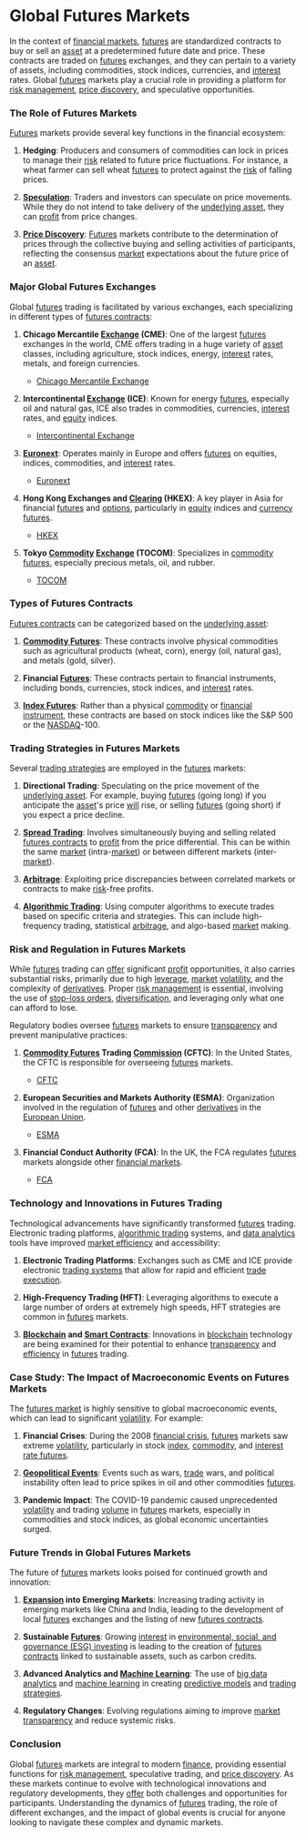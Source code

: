 # Global Futures Markets

In the context of [financial markets](../f/financial_market.md), [futures](../f/futures.md) are standardized contracts to buy or sell an [asset](../a/asset.md) at a predetermined future date and price. These contracts are traded on [futures](../f/futures.md) exchanges, and they can pertain to a variety of assets, including commodities, stock indices, currencies, and [interest](../i/interest.md) rates. Global [futures](../f/futures.md) markets play a crucial role in providing a platform for [risk management](../r/risk_management.md), [price discovery](../p/price_discovery.md), and speculative opportunities.

### The Role of Futures Markets

[Futures](../f/futures.md) markets provide several key functions in the financial ecosystem:

1. **Hedging**: Producers and consumers of commodities can lock in prices to manage their [risk](../r/risk.md) related to future price fluctuations. For instance, a wheat farmer can sell wheat [futures](../f/futures.md) to protect against the [risk](../r/risk.md) of falling prices.
   
2. **[Speculation](../s/speculation.md)**: Traders and investors can speculate on price movements. While they do not intend to take delivery of the [underlying asset](../u/underlying_asset.md), they can [profit](../p/profit.md) from price changes.
   
3. **[Price Discovery](../p/price_discovery.md)**: [Futures](../f/futures.md) markets contribute to the determination of prices through the collective buying and selling activities of participants, reflecting the consensus [market](../m/market.md) expectations about the future price of an [asset](../a/asset.md).

### Major Global Futures Exchanges

Global [futures](../f/futures.md) trading is facilitated by various exchanges, each specializing in different types of [futures contracts](../f/futures_contracts.md):

1. **Chicago Mercantile [Exchange](../e/exchange.md) (CME)**: One of the largest [futures](../f/futures.md) exchanges in the world, CME offers trading in a huge variety of [asset](../a/asset.md) classes, including agriculture, stock indices, energy, [interest](../i/interest.md) rates, metals, and foreign currencies.
   - [Chicago Mercantile Exchange](https://www.cmegroup.com/)

2. **Intercontinental [Exchange](../e/exchange.md) (ICE)**: Known for energy [futures](../f/futures.md), especially oil and natural gas, ICE also trades in commodities, currencies, [interest](../i/interest.md) rates, and [equity](../e/equity.md) indices.
   - [Intercontinental Exchange](https://www.theice.com/)

3. **[Euronext](../e/euronext.md)**: Operates mainly in Europe and offers [futures](../f/futures.md) on equities, indices, commodities, and [interest](../i/interest.md) rates.
   - [Euronext](https://www.euronext.com/)

4. **Hong Kong Exchanges and [Clearing](../c/clearing.md) (HKEX)**: A key player in Asia for financial [futures](../f/futures.md) and [options](../o/options.md), particularly in [equity](../e/equity.md) indices and [currency](../c/currency.md) [futures](../f/futures.md).
   - [HKEX](https://www.hkex.com.hk/)

5. **Tokyo [Commodity](../c/commodity.md) [Exchange](../e/exchange.md) (TOCOM)**: Specializes in [commodity futures](../c/commodity_futures.md), especially precious metals, oil, and rubber.
   - [TOCOM](https://www.jpx.co.jp/english/)

### Types of Futures Contracts

[Futures contracts](../f/futures_contracts.md) can be categorized based on the [underlying asset](../u/underlying_asset.md):

1. **[Commodity Futures](../c/commodity_futures.md)**: These contracts involve physical commodities such as agricultural products (wheat, corn), energy (oil, natural gas), and metals (gold, silver).

2. **Financial [Futures](../f/futures.md)**: These contracts pertain to financial instruments, including bonds, currencies, stock indices, and [interest](../i/interest.md) rates.

3. **[Index Futures](../i/index_futures.md)**: Rather than a physical [commodity](../c/commodity.md) or [financial instrument](../f/financial_instrument.md), these contracts are based on stock indices like the S&P 500 or the [NASDAQ](../n/nasdaq.md)-100.

### Trading Strategies in Futures Markets

Several [trading strategies](../t/trading_strategies.md) are employed in the [futures](../f/futures.md) markets:

1. **Directional Trading**: Speculating on the price movement of the [underlying asset](../u/underlying_asset.md). For example, buying [futures](../f/futures.md) (going long) if you anticipate the [asset](../a/asset.md)'s price [will](../w/will.md) rise, or selling [futures](../f/futures.md) (going short) if you expect a price decline.
   
2. **[Spread Trading](../s/spread_trading.md)**: Involves simultaneously buying and selling related [futures contracts](../f/futures_contracts.md) to [profit](../p/profit.md) from the price differential. This can be within the same [market](../m/market.md) (intra-[market](../m/market.md)) or between different markets (inter-[market](../m/market.md)).
   
3. **[Arbitrage](../a/arbitrage.md)**: Exploiting price discrepancies between correlated markets or contracts to make [risk](../r/risk.md)-free profits.
   
4. **[Algorithmic Trading](../a/algorithmic_trading.md)**: Using computer algorithms to execute trades based on specific criteria and strategies. This can include high-frequency trading, statistical [arbitrage](../a/arbitrage.md), and algo-based [market](../m/market.md) making.

### Risk and Regulation in Futures Markets

While [futures](../f/futures.md) trading can [offer](../o/offer.md) significant [profit](../p/profit.md) opportunities, it also carries substantial risks, primarily due to high [leverage](../l/leverage.md), [market](../m/market.md) [volatility](../v/volatility.md), and the complexity of [derivatives](../d/derivatives.md). Proper [risk management](../r/risk_management.md) is essential, involving the use of [stop-loss orders](../s/stop-loss_orders.md), [diversification](../d/diversification.md), and leveraging only what one can afford to lose.

Regulatory bodies oversee [futures](../f/futures.md) markets to ensure [transparency](../t/transparency.md) and prevent manipulative practices:

1. **[Commodity Futures](../c/commodity_futures.md) Trading [Commission](../c/commission.md) (CFTC)**: In the United States, the CFTC is responsible for overseeing [futures](../f/futures.md) markets.
   - [CFTC](https://www.cftc.gov/)

2. **European Securities and Markets Authority (ESMA)**: Organization involved in the regulation of [futures](../f/futures.md) and other [derivatives](../d/derivatives.md) in the [European Union](../e/european_union_(eu).md).
   - [ESMA](https://www.esma.europa.eu/)

3. **Financial Conduct Authority (FCA)**: In the UK, the FCA regulates [futures](../f/futures.md) markets alongside other [financial markets](../f/financial_market.md).
   - [FCA](https://www.fca.org.uk/)

### Technology and Innovations in Futures Trading

Technological advancements have significantly transformed [futures](../f/futures.md) trading. Electronic trading platforms, [algorithmic trading](../a/algorithmic_trading.md) systems, and [data analytics](../d/data_analytics.md) tools have improved [market efficiency](../m/market_efficiency.md) and accessibility:

1. **Electronic Trading Platforms**: Exchanges such as CME and ICE provide electronic [trading systems](../t/trading_systems.md) that allow for rapid and efficient [trade](../t/trade.md) [execution](../e/execution.md).
   
2. **High-Frequency Trading (HFT)**: Leveraging algorithms to execute a large number of orders at extremely high speeds, HFT strategies are common in [futures](../f/futures.md) markets.
   
3. **[Blockchain](../b/blockchain_in_trading.md) and [Smart Contracts](../s/smart_contracts_in_trading.md)**: Innovations in [blockchain](../b/blockchain_in_trading.md) technology are being examined for their potential to enhance [transparency](../t/transparency.md) and [efficiency](../e/efficiency.md) in [futures](../f/futures.md) trading.

### Case Study: The Impact of Macroeconomic Events on Futures Markets

The [futures market](../f/futures_market.md) is highly sensitive to global macroeconomic events, which can lead to significant [volatility](../v/volatility.md). For example:

1. **Financial Crises**: During the 2008 [financial crisis](../f/financial_crisis.md), [futures](../f/futures.md) markets saw extreme [volatility](../v/volatility.md), particularly in stock [index](../i/index_instrument.md), [commodity](../c/commodity.md), and [interest rate futures](../i/interest_rate_futures.md).
   
2. **[Geopolitical Events](../g/geopolitical_events.md)**: Events such as wars, [trade](../t/trade.md) wars, and political instability often lead to price spikes in oil and other commodities [futures](../f/futures.md).
   
3. **Pandemic Impact**: The COVID-19 pandemic caused unprecedented [volatility](../v/volatility.md) and trading [volume](../v/volume.md) in [futures](../f/futures.md) markets, especially in commodities and stock indices, as global economic uncertainties surged.

### Future Trends in Global Futures Markets

The future of [futures](../f/futures.md) markets looks poised for continued growth and innovation:

1. **[Expansion](../e/expansion.md) into Emerging Markets**: Increasing trading activity in emerging markets like China and India, leading to the development of local [futures](../f/futures.md) exchanges and the listing of new [futures contracts](../f/futures_contracts.md).
   
2. **Sustainable [Futures](../f/futures.md)**: Growing [interest](../i/interest.md) in [environmental, social, and governance (ESG) investing](../e/environmental,_social,_and_governance_(esg)_investing.md) is leading to the creation of [futures contracts](../f/futures_contracts.md) linked to sustainable assets, such as carbon credits.

3. **Advanced Analytics and [Machine Learning](../m/machine_learning.md)**: The use of [big data analytics](../b/big_data_analytics_in_trading.md) and [machine learning](../m/machine_learning.md) in creating [predictive models](../p/predictive_models_in_trading.md) and [trading strategies](../t/trading_strategies.md).

4. **Regulatory Changes**: Evolving regulations aiming to improve [market](../m/market.md) [transparency](../t/transparency.md) and reduce systemic risks.

### Conclusion

Global [futures](../f/futures.md) markets are integral to modern [finance](../f/finance.md), providing essential functions for [risk management](../r/risk_management.md), speculative trading, and [price discovery](../p/price_discovery.md). As these markets continue to evolve with technological innovations and regulatory developments, they [offer](../o/offer.md) both challenges and opportunities for participants. Understanding the dynamics of [futures](../f/futures.md) trading, the role of different exchanges, and the impact of global events is crucial for anyone looking to navigate these complex and dynamic markets.
